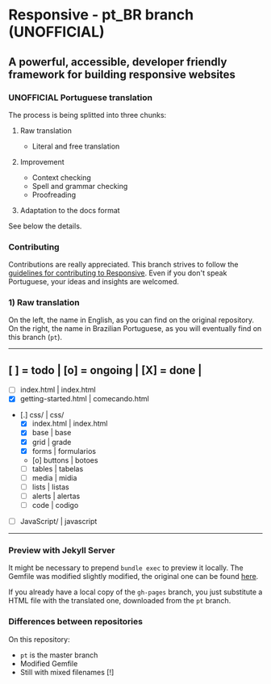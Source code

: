 # Responsive - pt_BR branch (UNOFFICIAL)

## A powerful, accessible, developer friendly framework for building responsive websites

### UNOFFICIAL Portuguese translation
The process is being splitted into three chunks:

1) Raw translation
    - Literal and free translation
    
2) Improvement 
    - Context checking
    - Spell and grammar checking
    - Proofreading

3) Adaptation to the docs format	
 	

See below the details.

### Contributing
Contributions are really appreciated. This branch strives to follow the [guidelines for contributing to Responsive](https://github.com/lsrdg/Responsive/blob/master/CONTRIBUTING.md).
Even if you don't speak Portuguese, your ideas and insights are welcomed.

### 1) Raw translation
On the left, the name in English, as you can find on the original repository.
On the right, the name in Brazilian Portuguese, as you will eventually find on this branch (`pt`).

-----------------------------------------
[ ] = todo | [o] = ongoing | [X] = done |
-------------------------------------------------
- [ ] index.html		| index.html
- [X] getting-started.html	| comecando.html
- [.] css/			| css/
    - [X] index.html		| index.html
    - [X] base			| base
    - [X] grid			| grade
    - [X] forms			| formularios
    - [o] buttons		| botoes
    - [ ] tables		| tabelas
    - [ ] media			| midia
    - [ ] lists			| listas
    - [ ] alerts		| alertas
    - [ ] code 			| codigo
- [ ] JavaScript/		| javascript
-------------------------------------------------

### Preview with Jekyll Server
It might be necessary to prepend `bundle exec` to preview it locally. The 
Gemfile was modified slightly modified, the original one can be found [here](https://github.com/ResponsiveBP/Responsive/blob/gh-pages/Gemfile).

If you already have a local copy of the `gh-pages` branch, you just substitute a
HTML file with the translated one, downloaded from the `pt` branch.

### Differences between repositories
On this repository: 

- `pt` is the master branch
- Modified Gemfile 
- Still with mixed filenames [!]


